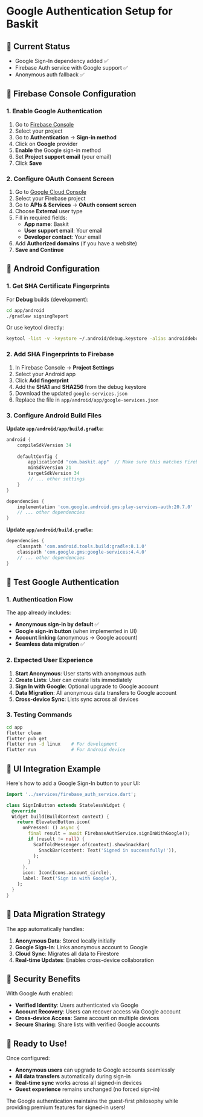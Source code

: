 # Google Authentication Setup for Baskit

## 🔑 Current Status
- Google Sign-In dependency added ✅
- Firebase Auth service with Google support ✅  
- Anonymous auth fallback ✅

## 📱 Firebase Console Configuration

### 1. Enable Google Authentication
1. Go to [Firebase Console](https://console.firebase.google.com)
2. Select your project
3. Go to **Authentication** → **Sign-in method**
4. Click on **Google** provider
5. **Enable** the Google sign-in method
6. Set **Project support email** (your email)
7. Click **Save**

### 2. Configure OAuth Consent Screen
1. Go to [Google Cloud Console](https://console.cloud.google.com)
2. Select your Firebase project
3. Go to **APIs & Services** → **OAuth consent screen**
4. Choose **External** user type
5. Fill in required fields:
   - **App name**: Baskit
   - **User support email**: Your email
   - **Developer contact**: Your email
6. Add **Authorized domains** (if you have a website)
7. **Save and Continue**

## 🔧 Android Configuration

### 1. Get SHA Certificate Fingerprints
For **Debug** builds (development):
```bash
cd app/android
./gradlew signingReport
```

Or use keytool directly:
```bash
keytool -list -v -keystore ~/.android/debug.keystore -alias androiddebugkey -storepass android -keypass android
```

### 2. Add SHA Fingerprints to Firebase
1. In Firebase Console → **Project Settings**
2. Select your Android app
3. Click **Add fingerprint**
4. Add the **SHA1** and **SHA256** from the debug keystore
5. Download the updated `google-services.json`
6. Replace the file in `app/android/app/google-services.json`

### 3. Configure Android Build Files

**Update `app/android/app/build.gradle`:**
```gradle
android {
    compileSdkVersion 34
    
    defaultConfig {
        applicationId "com.baskit.app"  // Make sure this matches Firebase
        minSdkVersion 21
        targetSdkVersion 34
        // ... other settings
    }
}

dependencies {
    implementation 'com.google.android.gms:play-services-auth:20.7.0'
    // ... other dependencies
}
```

**Update `app/android/build.gradle`:**
```gradle
dependencies {
    classpath 'com.android.tools.build:gradle:8.1.0'
    classpath 'com.google.gms:google-services:4.4.0'
    // ... other dependencies
}
```

## 🧪 Test Google Authentication

### 1. Authentication Flow
The app already includes:
- **Anonymous sign-in by default** ✅
- **Google sign-in button** (when implemented in UI)
- **Account linking** (anonymous → Google account)
- **Seamless data migration** ✅

### 2. Expected User Experience
1. **Start Anonymous**: User starts with anonymous auth
2. **Create Lists**: User can create lists immediately  
3. **Sign In with Google**: Optional upgrade to Google account
4. **Data Migration**: All anonymous data transfers to Google account
5. **Cross-device Sync**: Lists sync across all devices

### 3. Testing Commands
```bash
cd app
flutter clean
flutter pub get
flutter run -d linux    # For development
flutter run             # For Android device
```

## 🎨 UI Integration Example

Here's how to add a Google Sign-In button to your UI:

```dart
import '../services/firebase_auth_service.dart';

class SignInButton extends StatelessWidget {
  @override
  Widget build(BuildContext context) {
    return ElevatedButton.icon(
      onPressed: () async {
        final result = await FirebaseAuthService.signInWithGoogle();
        if (result != null) {
          ScaffoldMessenger.of(context).showSnackBar(
            SnackBar(content: Text('Signed in successfully!')),
          );
        }
      },
      icon: Icon(Icons.account_circle),
      label: Text('Sign in with Google'),
    );
  }
}
```

## 🔄 Data Migration Strategy

The app automatically handles:
1. **Anonymous Data**: Stored locally initially
2. **Google Sign-In**: Links anonymous account to Google
3. **Cloud Sync**: Migrates all data to Firestore
4. **Real-time Updates**: Enables cross-device collaboration

## 🔐 Security Benefits

With Google Auth enabled:
- **Verified Identity**: Users authenticated via Google
- **Account Recovery**: Users can recover access via Google account  
- **Cross-device Access**: Same account on multiple devices
- **Secure Sharing**: Share lists with verified Google accounts

## 🚀 Ready to Use!

Once configured:
- **Anonymous users** can upgrade to Google accounts seamlessly
- **All data transfers** automatically during sign-in
- **Real-time sync** works across all signed-in devices
- **Guest experience** remains unchanged (no forced sign-in)

The Google authentication maintains the guest-first philosophy while providing premium features for signed-in users! 